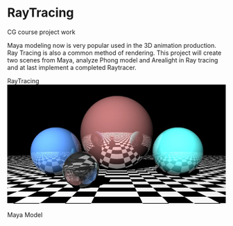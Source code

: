 # RayTracing

CG course project work

Maya modeling now is very popular used in the 3D animation production. Ray Tracing is also a common method of rendering. This project will create two scenes from Maya, analyze Phong model and Arealight in Ray tracing and at last implement a completed Raytracer.


RayTracing
![](https://github.com/Salad333/RayTracing/blob/master/3.jpg)

Maya Model
